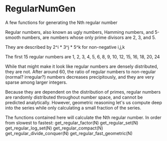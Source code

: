# RegularNumGen

A few functions for generating the Nth regular number


Regular numbers, also known as ugly numbers, Hamming
 numbers, and 5-smooth numbers, are numbers whose only
 prime divisors are 2, 3, and 5.

 They are described by
 2^i * 3^j * 5^k
 for non-negative i,j,k

 The first 15 regular numbers are
 1, 2, 3, 4, 5, 6, 8, 9, 10, 12, 15, 16, 18, 20, 24

 While that might make it look like regular numbers are
 densely distributed, they are not. After around 60, the
 ratio of regular numbers to non-regular (normal? irregular?)
 numbers decreases precipitously, and they are very sparse
 among larger integers.

 Because they are dependent on the distribution of primes,
 regular numbers are randomly distributed throughout
 number space, and cannot be predicted analytically.
 However, geometric reasoning let's us compute
 deep into the series while only calculating a small
 fraction of the series.
 
 The functions contained here will calculate the Nth 
 regular number. In order from slowest to fastest:
 get_regular_factor(N)
 get_regular_set(N)
 get_regular_log_set(N)
 get_regular_compact(N)
 get_regular_divide_conquer(N)
 get_regular_fast_geometric(N)
